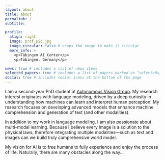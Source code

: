 ```yaml
---
layout: about
title: about
permalink: /
subtitle: 

profile:
  align: right
  image: prof_pic.jpg
  image_circular: false # crops the image to make it circular
  more_info: >
    <p>Tübingen AI Center</p>
    <p>Tübingen, Germany</p>

news: true # includes a list of news items
selected_papers: true # includes a list of papers marked as "selected={true}"
social: true # includes social icons at the bottom of the page
---
```

I am a second-year PhD student at [Autonomous Vision Group](https://uni-tuebingen.de/en/fakultaeten/mathematisch-naturwissenschaftliche-fakultaet/fachbereiche/informatik/lehrstuehle/autonomous-vision/home/). My research interest originates with language modeling, driven by a deep curiosity in understanding how machines can learn and interpret human perception. My research focuses on developing advanced models that enhance machine comprehension and generation of text (and other modalities).

In addition to my work in language modeling, I am also passionate about multi-modal learning. Because I believe every image is a solution to the physical laws, therefore integrating multiple modalities—such as text and images can we build truly comprehensive world model.

My vision for AI is to free humans to fully experience and enjoy the process of life. Naturally, there are many obstacles along the way... 


